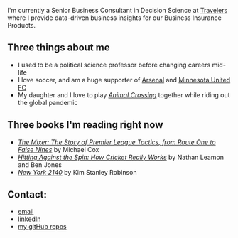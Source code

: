 I'm currently a Senior Business Consultant in Decision Science at [Travelers](https://www.travelers.com/) where I provide data-driven business insights for our Business Insurance Products. 

## Three things about me
- I used to be a political science professor before changing careers mid-life
- I love soccer, and am a huge supporter of [Arsenal](https://www.arsenal.com/) and [Minnesota United FC](https://www.mnufc.com/)
- My daughter and I love to play [_Animal Crossing_](https://www.animal-crossing.com/new-horizons/) together while riding out the global pandemic

## Three books I'm reading right now
- [_The Mixer: The Story of Premier League Tactics, from Route One to False Nines_](https://www.amazon.com/Mixer-Story-Premier-League-Tactics/dp/0008215553/ref=tmm_pap_swatch_0?_encoding=UTF8&qid=&sr=) by Michael Cox
- [_Hitting Against the Spin: How Cricket Really Works_](https://www.amazon.com/Hitting-Against-Spin-Cricket-Really/dp/1472131266/ref=sr_1_1?crid=1BL2GDQILSJV8&keywords=hitting+against+the+spin&qid=1659044638&sprefix=hitting+a%2Caps%2C111&sr=8-1) by Nathan Leamon and Ben Jones
- [_New York 2140_](https://www.amazon.com/New-York-2140-Stanley-Robinson/dp/031626234X/ref=tmm_hrd_swatch_0?_encoding=UTF8&qid=1659043952&sr=1-1) by Kim Stanley Robinson

## Contact:
- [email](mailto:steven.maloney@gmail.com)
- [linkedIn](https://www.linkedin.com/in/steven-maloney-71a991106/)
- [my gitHub repos](https://github.com/sdeda1us?tab=repositories)

